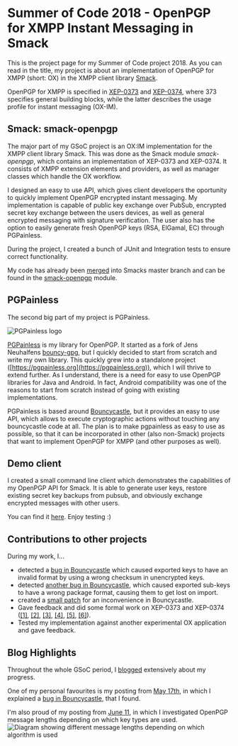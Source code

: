 # Summer of Code 2018 - OpenPGP for XMPP Instant Messaging in Smack

This is the project page for my Summer of Code project 2018. As you can read in the title, my project is about an implementation of OpenPGP for XMPP (short: OX) in the XMPP client library 
[Smack](https://github.com/igniterealtime/Smack).

OpenPGP for XMPP is specified in [XEP-0373](https://xmpp.org/extensions/xep-0373.html) and [XEP-0374](https://xmpp.org/extensions/xep-0374.html), where 373 specifies general building blocks, while 
the latter describes the usage profile for instant messaging (OX-IM).

## Smack: smack-openpgp

The major part of my GSoC project is an OX:IM implementation for the XMPP client library Smack. This was done as the Smack module *smack-openpgp*, which contains an implementation of XEP-0373 and XEP-0374. It consists of XMPP extension elements and providers, as well as manager classes which handle the OX workflow.

I designed an easy to use API, which gives client developers the oportunity to quickly implement OpenPGP encrypted instant messaging. My implementation is capable of public key exchange over PubSub,
encrypted secret key exchange between the users devices, as well as general encrypted messaging with signature verification. The user also has the option to easily generate fresh OpenPGP keys (RSA, 
ElGamal, EC) through PGPainless.

During the project, I created a bunch of JUnit and Integration tests to ensure correct functionality.

My code has already been [merged](https://github.com/igniterealtime/Smack/pull/254) into Smacks master branch and can be found in the [smack-openpgp](https://github.com/igniterealtime/Smack/tree/master/smack-openpgp) module.

## PGPainless
The second big part of my project is PGPainless.

![PGPainless logo](https://avatars1.githubusercontent.com/u/41373830?s=400&u=55ee07cd4f9d4ba4f27ca90b95304757a7b0f902&v=4  "PGPainless Logo")

[PGPainless](https://pgpainless.org) is my library for OpenPGP. It started as a fork of Jens Neuhalfens [bouncy-gpg](https://github.com/neuhalje/bouncy-gpg), but I quickly decided to start from scratch and write my own library. This quickly grew into a standalone project ([https://pgpainless.org](https://pgpainless.org)), which I will thrive to extend further. As I understand, there is a need for easy to use OpenPGP libraries for Java and Android. In fact, Android compatibility was one of the reasons to start from scratch instead of going with existing implementations.

PGPainless is based around [Bouncycastle](https://www.bouncycastle.org/), but it provides an easy to use API, which allows to execute cryptographic actions without touching any bouncycastle code at all.
The plan is to make pgpainless as easy to use as possible, so that it can be incorporated in other (also non-Smack) projects that want to implement OpenPGP for XMPP (and other purposes as well).

## Demo client

I created a small command line client which demonstrates the capabilities of my OpenPGP API for Smack. It is able to generate user keys, restore existing secret key backups from pubsub, and obviously exchange encrypted messages with other users.

You can find it [here](https://github.com/vanitasvitae/oxclient). Enjoy testing :)

## Contributions to other projects

During my work, I...

* detected a [bug in Bouncycastle](https://github.com/bcgit/bc-java/issues/348) which caused exported keys to have an invalid format by using a wrong checksum in unencrypted keys.
* detected [another bug in Bouncycastle](https://github.com/bcgit/bc-java/issues/381), which caused exported sub-keys to have a wrong package format, causing them to get lost on import.
* created a [small patch](https://github.com/bcgit/bc-java/pull/362) for an inconvenience in Bouncycastle.
* Gave feedback and did some formal work on XEP-0373 and XEP-0374 ([[1]](https://github.com/xsf/xeps/pull/621), [[2]](https://github.com/xsf/xeps/pull/634), [[3]](https://github.com/xsf/xeps/pull/644), [[4]](https://github.com/xsf/xeps/pull/669), [[5]](https://github.com/xsf/xeps/pull/670), [[6]](https://github.com/xsf/xeps/pull/683)).
* Tested my implementation against another experimental OX application and gave feedback.

## Blog Highlights
Throughout the whole GSoC period, I [blogged](https://blogs.fsfe.org/vanitasvitae/category/gsoc-2018/) extensively about my progress.

One of my personal favourites is my posting from [May 17th](https://blogs.fsfe.org/vanitasvitae/2018/05/17/summer-of-code-bug-found/), in which I explained a [bug in Bouncycastle](https://github.com/bcgit/bc-java/issues/348), that I found.

I'm also proud of my posting from [June 11](https://blogs.fsfe.org/vanitasvitae/2018/06/11/summer-of-code-evaluation-and-key-lengths/), in which I investigated OpenPGP message lengths depending on which key types are used.
![Diagram showing different message lengths depending on which algorithm is used](https://blogs.fsfe.org/vanitasvitae/files/2018/06/cipher_lengths1.png  "OpenPGP message lengths")
